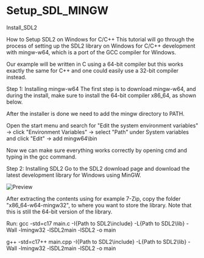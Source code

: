 # Setup_SDL_MINGW
Install_SDL2


How to Setup SDL2 on Windows for C/C++
This tutorial will go through the process of setting up the SDL2 library on Windows for C/C++ development with mingw-w64, which is a port of the GCC compiler for Windows.


Our example will be written in C using a 64-bit compiler but this works exactly the same for C++ and one could easily use a 32-bit compiler instead.

Step 1: Installing mingw-w64
The first step is to download mingw-w64, and during the install, make sure to install the 64-bit compiler x86_64, as shown below.

After the installer is done we need to add the mingw directory to PATH.

Open the start menu and search for "Edit the system environment variables" -> click "Environment Variables" -> select "Path" under System variables and click "Edit" -> add mingw64\bin

Now we can make sure everything works correctly by opening cmd and typing in the gcc command.



Step 2: Installing SDL2
Go to the SDL2 download page and download the latest development library for Windows using MinGW.


![Preview](https://raw.githubusercontent.com/username/project/master/image-path/image.png)


After extracting the contents using for example 7-Zip, copy the folder "x86_64-w64-mingw32", to where you want to store the library.
Note that this is still the 64-bit version of the library.



Run:
gcc -std=c17 main.c -I{Path to SDL2\include} -L{Path to SDL2\lib} -Wall -lmingw32 -lSDL2main -lSDL2 -o main


g++ -std=c17++ main.cpp -I{Path to SDL2\include} -L{Path to SDL2\lib} -Wall -lmingw32 -lSDL2main -lSDL2 -o main
